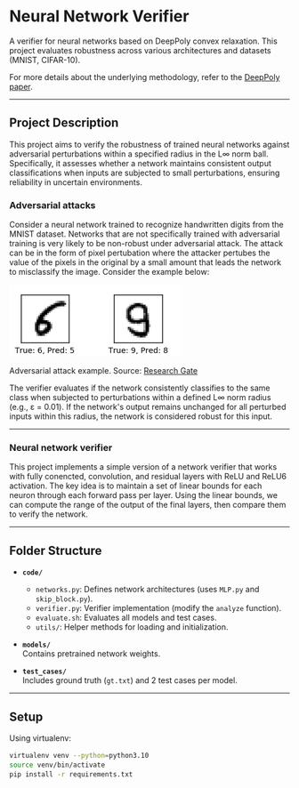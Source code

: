 # Neural Network Verifier

A verifier for neural networks based on DeepPoly convex relaxation. This project evaluates robustness across various architectures and datasets (MNIST, CIFAR-10).

For more details about the underlying methodology, refer to the [DeepPoly paper](https://files.sri.inf.ethz.ch/website/papers/DeepPoly.pdf).

---

## Project Description

This project aims to verify the robustness of trained neural networks against adversarial perturbations within a specified radius in the L∞ norm ball. Specifically, it assesses whether a network maintains consistent output classifications when inputs are subjected to small perturbations, ensuring reliability in uncertain environments.

### Adversarial attacks

Consider a neural network trained to recognize handwritten digits from the MNIST dataset. Networks that are not specifically trained with adversarial training is very likely to be non-robust under adversarial attack. The attack can be in the form of pixel pertubation where the attacker pertubes the value of the pixels in the original by a small amount that leads the network to misclassify the image. Consider the example below:

![Adversarial attack](./adversarial_example.png)

Adversarial attack example. Source: [Research Gate](https://www.researchgate.net/figure/Adversarial-attack-causing-miss-classification-in-MNIST-data-set_fig1_322950125)


The verifier evaluates if the network consistently classifies to the same class when subjected to perturbations within a defined L∞ norm radius (e.g., ε = 0.01). If the network's output remains unchanged for all perturbed inputs within this radius, the network is considered robust for this input.

---

### Neural network verifier
This project implements a simple version of a network verifier that works with fully conencted, convolution, and residual layers with ReLU and ReLU6 activation. The key idea is to maintain a set of linear bounds for each neuron through each forward pass per layer. Using the linear bounds, we can compute the range of the output of the final layers, then compare them to verify the network.

---

## Folder Structure

- **`code/`**  
  - `networks.py`: Defines network architectures (uses `MLP.py` and `skip_block.py`).
  - `verifier.py`: Verifier implementation (modify the `analyze` function).
  - `evaluate.sh`: Evaluates all models and test cases.
  - `utils/`: Helper methods for loading and initialization.

- **`models/`**  
  Contains pretrained network weights.

- **`test_cases/`**  
  Includes ground truth (`gt.txt`) and 2 test cases per model.

---

## Setup

Using virtualenv:  
```bash
virtualenv venv --python=python3.10
source venv/bin/activate
pip install -r requirements.txt
